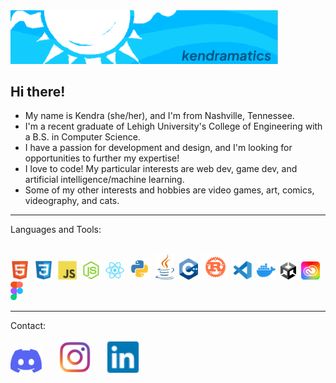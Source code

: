 <img src="header.png" width=85% title="kendramatics header">

## Hi there!
* My name is Kendra (she/her), and I'm from Nashville, Tennessee.
* I'm a recent graduate of Lehigh University's College of Engineering with a B.S. in Computer Science.
* I have a passion for development and design, and I'm looking for opportunities to further my expertise!
* I love to code! My particular interests are web dev, game dev, and artificial intelligence/machine learning.
* Some of my other interests and hobbies are video games, art, comics, videography, and cats.

<hr>
Languages and Tools:
<br><br>
<p float="left">
  <img src="images/html.svg" width=30px title="html logo">&nbsp;
  <img src="images/css.svg" width=30px title="css logo">&nbsp;
  <img src="images/js.svg" width=30px title="javascript logo">&nbsp;
  <img src="images/node.svg" width=30px title="node logo">&nbsp;
  <img src="images/react.svg" width=30px title="react logo">&nbsp;
  <img src="images/python.svg" width=35px title="python logo">&nbsp;
  <img src="images/java.svg" width=30px title="java logo">&nbsp;
  <img src="images/cplusplus.svg" width=30px title="c++ logo">&nbsp;
  <img src="images/rust.svg" width=40px title="rust logo">&nbsp;
  <img src="images/vscode.svg" width=30px title="vs code logo">&nbsp;
  <img src="images/docker.svg" width=30px title="docker logo">&nbsp;
  <img src="images/unity.svg" width=25px title="unity logo">&nbsp;
  <img src="images/adobecc.svg" width=30px title="adobe creative cloud logo">&nbsp;
  <img src="images/figma.svg" width=20px title="figma logo">&nbsp;
</p>

<hr>
Contact:
<br><br>
<a href="https://discord.com/users/320397901841039372"><img src="images/discord_color.svg" alt="discord link" width=50px></a> &nbsp;&nbsp;&nbsp;&nbsp;&nbsp;
<a href="https://www.instagram.com/kendramatics/"><img src="images/instagram_color.svg" alt="instagram link" width=50px></a> &nbsp;&nbsp;&nbsp;&nbsp;&nbsp;
<a href="https://www.linkedin.com/in/kendra-marable/"><img src="images/linkedin_color.svg" alt="linkedin link" width=50px></a>
